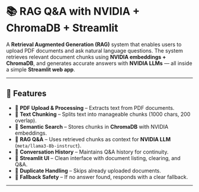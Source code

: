 # 📚 RAG Q&A with NVIDIA + ChromaDB + Streamlit  

A **Retrieval Augmented Generation (RAG)** system that enables users to upload PDF documents and ask natural language questions. The system retrieves relevant document chunks using **NVIDIA embeddings + ChromaDB**, and generates accurate answers with **NVIDIA LLMs** — all inside a simple **Streamlit web app**.  

---

## 🚀 Features  
- 🔹 **PDF Upload & Processing** – Extracts text from PDF documents.  
- 🔹 **Text Chunking** – Splits text into manageable chunks (1000 chars, 200 overlap).  
- 🔹 **Semantic Search** – Stores chunks in **ChromaDB** with NVIDIA embeddings.  
- 🔹 **RAG Q&A** – Uses retrieved chunks as context for **NVIDIA LLM** (`meta/llama3-8b-instruct`).  
- 🔹 **Conversation History** – Maintains Q&A history for continuity.  
- 🔹 **Streamlit UI** – Clean interface with document listing, clearing, and Q&A.  
- 🔹 **Duplicate Handling** – Skips already uploaded documents.  
- 🔹 **Fallback Safety** – If no answer found, responds with a clear fallback.  

---


